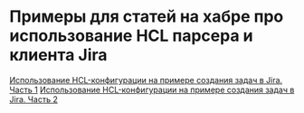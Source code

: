 # Примеры для статей на хабре про использование HCL парсера и клиента Jira

[Использование HCL-конфигурации на примере создания задач в Jira. Часть 1](https://habr.com/ru/post/697500/)
[Использование HCL-конфигурации на примере создания задач в Jira. Часть 2](https://habr.com/ru/post/697538/)
